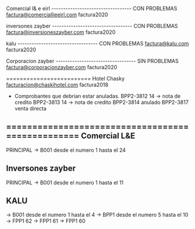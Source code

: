 Comercial l& e eirl
---------------------------------- CON PROBLEMAS
factura@comerciallieeirl.com
factura2020


inversones zayber
---------------------------------- CON PROBLEMAS
factura@inversioneszayber.com
factura2020


kalu
---------------------------------- CON PROBLEMAS
factura@kalu.com
factura2020


Corporacion zayber
---------------------------------- SIN PROBLEMAS
factura@corporacionzayber.com
factura2020

=========================
Hotel Chasky
facturacion@chaskihotel.com
factura2018

- Comprobantes que debrian estar anuladas.
BPP2-3812 14 -> nota de credito
BPP2-3813 14 -> nota de credito
BPP2-3814 anulado
BPP2-3817 venta directa


=================================================
Comercial L&E
----------------------------------------
PRINCIPAL -> B001   desde el numero 1 hasta el 24


Inversones zayber
----------------------------------------
PRINCIPAL -> B001 desde el numero 1 hasta el 11


KALU
----------------------------------
-> B001 desde el numero 1 hasta el 4
-> BPP1 desde el numero 5 hasta el 10
-> FPP1	62
-> FPP1	61
-> FPP1	60